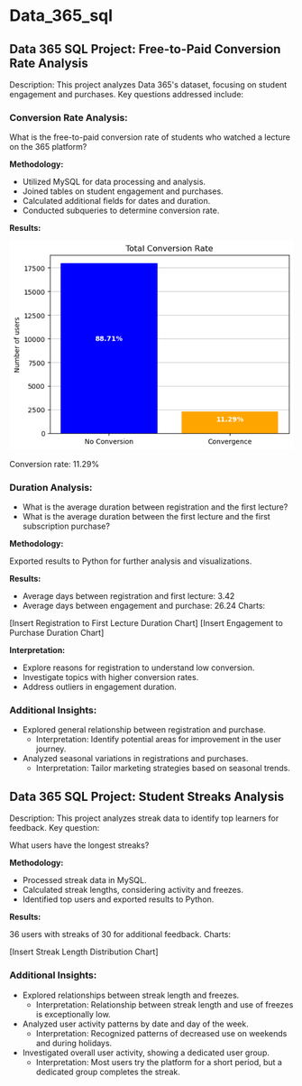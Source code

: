 # Data_365_sql

## Data 365 SQL Project: Free-to-Paid Conversion Rate Analysis

Description:
This project analyzes Data 365's dataset, focusing on student engagement and purchases. Key questions addressed include:

### Conversion Rate Analysis:

What is the free-to-paid conversion rate of students who watched a lecture on the 365 platform?

**Methodology:**

- Utilized MySQL for data processing and analysis.
- Joined tables on student engagement and purchases.
- Calculated additional fields for dates and duration.
- Conducted subqueries to determine conversion rate.

**Results:**

![Conversion rate](image/conversion_rate_chart.png)

Conversion rate: 11.29%

### Duration Analysis:

- What is the average duration between registration and the first lecture?
- What is the average duration between the first lecture and the first subscription purchase?

**Methodology:**

Exported results to Python for further analysis and visualizations.

**Results:**

- Average days between registration and first lecture: 3.42
- Average days between engagement and purchase: 26.24
Charts:

[Insert Registration to First Lecture Duration Chart]
[Insert Engagement to Purchase Duration Chart]

**Interpretation:**

- Explore reasons for registration to understand low conversion.
- Investigate topics with higher conversion rates.
- Address outliers in engagement duration.

### Additional Insights:

- Explored general relationship between registration and purchase.
    -    Interpretation: Identify potential areas for improvement in the user journey.
- Analyzed seasonal variations in registrations and purchases.
    -    Interpretation: Tailor marketing strategies based on seasonal trends.

## Data 365 SQL Project: Student Streaks Analysis

Description:
This project analyzes streak data to identify top learners for feedback. Key question:

What users have the longest streaks?

**Methodology:**

- Processed streak data in MySQL.
- Calculated streak lengths, considering activity and freezes.
- Identified top users and exported results to Python.

**Results:**

36 users with streaks of 30 for additional feedback.
Charts:

[Insert Streak Length Distribution Chart]
### Additional Insights:

- Explored relationships between streak length and freezes.
    -    Interpretation: Relationship between streak length and use of freezes is exceptionally low.
- Analyzed user activity patterns by date and day of the week.
    -    Interpretation: Recognized patterns of decreased use on weekends and during holidays.
- Investigated overall user activity, showing a dedicated user group.
    -    Interpretation: Most users try the platform for a short period, but a dedicated group completes the streak.



